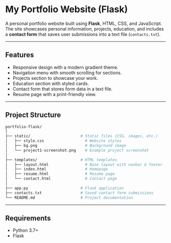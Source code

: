 # My Portfolio Website (Flask)

A personal portfolio website built using **Flask**, HTML, CSS, and JavaScript.  
The site showcases personal information, projects, education, and includes a **contact form** that saves user submissions into a text file (`contacts.txt`).

---

##  Features
- Responsive design with a modern gradient theme.
- Navigation menu with smooth scrolling for sections.
- Projects section to showcase your work.
- Education section with styled cards.
- Contact form that stores form data in a text file.
- Resume page with a print-friendly view.

---

##  Project Structure

```bash
portfolio-flask/
│
├── static/                      # Static files (CSS, images, etc.)
│   ├── style.css                  # Website styles
│   ├── bg.png                     # Background image
│   └── project1-screenshot.png    # Example project screenshot
│
├── templates/                   # HTML templates
│   ├── layout.html                # Base layout with navbar & footer
│   ├── index.html                 # Homepage
│   ├── resume.html                # Resume page
│   └── contact.html               # Contact page
│
├── app.py                       # Flask application
├── contacts.txt                 # Saved contact form submissions
└── README.md                    # Project documentation
```


---

##  Requirements
- Python 3.7+
- Flask


